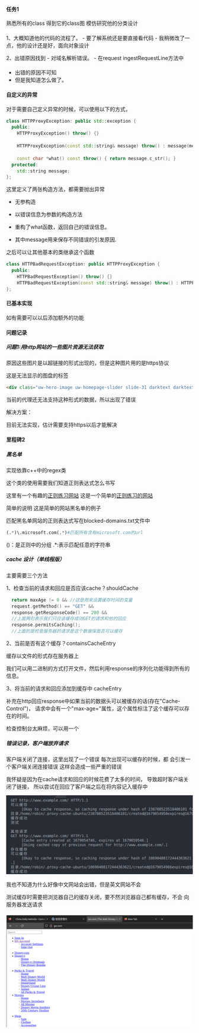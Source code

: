 #### 任务1
熟悉所有的class
得到它的class图
模仿研究他的分类设计

#### 
  1、大概知道他的代码的流程了。
    - 要了解系统还是要直接看代码
    - 我稍微改了一点，他的设计还是好，面向对象设计

  2、出错原因找到
    - 对域名解析错误。
    - 在request ingestRequestLine方法中

####
- 出错的原因不可知
- 但是我知道怎么做了。

#### 自定义的异常
对于需要自己定义异常的时候，可以使用以下的方式，
```c++
class HTTPProxyException: public std::exception {
  public:
    HTTPProxyException() throw() {}

    HTTPProxyException(const std::string& message) throw() : message(message) {}

    const char *what() const throw() { return message.c_str(); }
  protected:
    std::string message;
};
```

这里定义了两张构造方法，都需要抛出异常

- 无参构造

- 以错误信息为参数的构造方法

- 重构了what函数，返回自己的错误信息。

- 其中message用来保存不同错误的引发原因.

之后可以让其他基本的类继承这个函数

```c++
class HTTPBadRequestException: public HTTPProxyException {
  public:
    HTTPBadRequestException() throw() {}
    HTTPBadRequestException(const std::string& message) throw() : HTTPProxyException(message) {}
};
```

#### 已基本实现

如有需要可以以后添加额外的功能



#### 问题记录

##### 问题1:用http网站的一些图片资源无法获取

原因这些图片是以超链接的形式出现的，但是这种图片用的是https协议


这是无法显示的图盘的标签
```html
<div class="uw-hero-image uw-homepage-slider slide-31 darktext darktextmobile slide-order-0" data-id="31" style="background: url(&quot;https://uw-s3-cdn.s3.us-west-2.amazonaws.com/wp-content/uploads/sites/81/2023/03/10165533/03-11-22-macarthur-genius-desktopF.jpg&quot;) center center / cover no-repeat transparent;"><div class="mobile-image" style="background-image:url('https://uw-s3-cdn.s3.us-west-2.amazonaws.com/wp-content/uploads/sites/81/2023/03/10165553/03-11-22-macarthur-genius-mobileB.jpg')"></div></div>
```

当前的代理还无法支持这种形式的数据，所以出现了错误

解决方案：

目前无法实现，估计需要支持https以后才能解决



#### 里程碑2


##### 黑名单
实现依靠c++中的regex类

这个类的使用需要我们知道正则表达式怎么书写

这里有一个有趣的[正则练习网站](https://regexlearn.com/zh-cn/learn/regex101)
这是一个简单的[正则练习的网站](https://tool.oschina.net/regex/)


简单的说明
这是简单的网站黑名单的例子

匹配黑名单网站的正则表达式写在blocked-domains.txt文件中
```python
(.*)\.microsoft.com(.*)#匹配所有含有microsoft.com的url
```

()：是正则中的分组
.*:表示匹配任意的字符串




##### cache 设计（单线程版）




主要需要三个方法

1、检查当前的请求和回应是否应该cache？shouldCache
```c++
  return maxAge != 0 && //这是用来设置缓存时间的变量
  request.getMethod() == "GET" && 
  response.getResponseCode() == 200 && 
  //上面两句表示我们只应该缓存成功GET的请求和他的回应
  response.permitsCaching();
  //上面的是检查服务器的请求是这个数据保是否可以缓存
```


2、当前是否有这个缓存？containsCacheEntry 

缓存以文件的形式存在服务器上

我们可以用二进制的方式打开文件，然后利用response的序列化功能得到所有的信息。


3、将当前的请求和回应添加到缓存中 cacheEntry

补充在http回应response中如果当前的数据头可以被缓存的话(存在"Cache-Control")，
请求中会有一个"max-age="属性，这个属性标注了这个缓存可以存在的时间。


检查控制台太麻烦，可以用一个


##### 错误记录，客户端放弃请求

客户端关闭了连接，这里出现了一个错误
每次出现可以缓存的时候，都
会引发一个客户端关闭连接错误
这样会造成一些严重的错误

我怀疑是因为在cache请求和回应的时候花费了太多的时间，
导致超时客户端关闭了链接，
所以尝试在回应了客户端之后在将内容记入缓存中

![这是效果图](2023-03-17-20-19-42.png)


我也不知道为什么好像中文网站会出错，但是英文网站不会

测试缓存时需要把浏览器自己的缓存关闭，要不然浏览器自己都有缓存，不会
向服务器发送请求



#### 

![](2023-03-19-14-11-18.png)